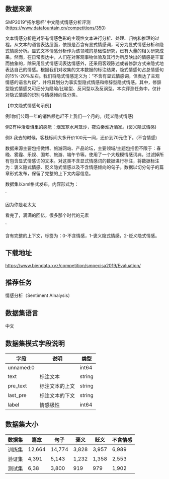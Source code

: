 ## 数据来源

SMP2019"拓尔思杯"中文隐式情感分析评测(https://www.datafountain.cn/competitions/350)

文本情感分析是对带有情感色彩的主观性文本进行分析、处理、归纳和推理的过程。从文本的语言表达层面，依照是否含有显式情感词，可分为显式情感分析和隐式情感分析。显式文本情感分析作为该领域的基础性研究，已有大量的相关研究成果。然而，在日常表达中，人们在对客观事物体验及其行为所反映出的情感是丰富而抽象的，除采用显式情感词表达情感外，还采用客观陈述或者修辞方式来隐式地表达自己的情感。根据我们对收集的文本数据的标注结果，隐式情感句占总情感句的15%-20%左右。我们将隐式情感定义为：“不含有显式情感词，但表达了主观情感的语言片段”，并将其划分为事实型隐式情感和修辞型隐式情感。其中，修辞型隐式情感又可细分为隐喻/比喻型、反问型以及反讽型。本次评测任务中，仅针对隐式情感的识别与情感倾向性分类。

【中文隐式情感句示例】

例1你们公司一年的销售额也赶不上我们一个月的。(贬义隐式情感)

例2有种活着诗里的感觉：烟笼寒水月笼沙，夜泊秦淮近酒家。(褒义隐式情感)

例3 我去的时候，客栈标间大多开价100元一间，还价到70元住下。(不含情感)



数据来源主要包括微博、旅游网站、产品论坛，主要领域/主题包括但不限于：春晚、雾霾、乐视、国考、旅游、端午节等。使用了一个大规模情感词典，过滤掉所有包含显式情感词的文本。对这类不含显式情感词的数据进行标注，将数据标注为：褒义隐式情感、贬义隐式情感以及不含情感倾向的句子。数据以切分句子的篇章形式发布，保留了完整的上下文内容信息。

数据集以xml格式发布，内容形式为：

`<Doc ID="5">

<Sentence ID="1">因为你是老太太</Sentence>

<Sentence ID="2" label="1">看完了，满满的回忆，很多那个时代的元素</Sentence>

</Doc>`

含有完整的上下文，标签为：0-不含情感，1-褒义隐式情感，2-贬义隐式情感。

## 下载地址

https://www.biendata.xyz/competition/smpecisa2019/Evaluation/

## 推荐任务

情感分析（Sentiment Alnalysis）

## 数据集语言

中文

## 数据集模式字段说明

| 字段        | 说明      | 类型     |
| --------- | ------- | ------ |
| unnamed:0 |         | int64  |
| text      | 标注文本    | string |
| pre_text  | 标注文本的上文 | string |
| last_pre  | 标注文本的下文 | string |
| label     | 情感极性    | int64  |

## 数据集大小

| 数据集  | 篇章     | 句子     | 褒义    | 贬义    | 不含情感  |
| ---- | ------ | ------ | ----- | ----- | ----- |
| 训练集  | 12,664 | 14,774 | 3,828 | 3,957 | 6,989 |
| 验证集  | 4,391  | 5,143  | 1,232 | 1,358 | 2,553 |
| 测试集  | 6,38   | 3,800  | 919   | 979   | 1,902 |

